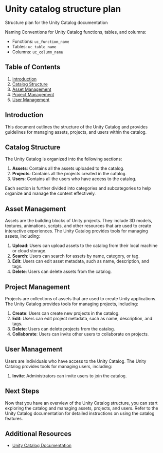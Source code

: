  # Unity catalog structure plan

 Structure plan for the Unity Catalog documentation


Naming Conventions for Unity Catalog functions, tables, and columns:

- Functions: `uc_function_name`
- Tables: `uc_table_name`
- Columns: `uc_column_name`

## Table of Contents

1. [Introduction](#introduction)
2. [Catalog Structure](#catalog-structure)
3. [Asset Management](#asset-management)
4. [Project Management](#project-management)
5. [User Management](#user-management)

## Introduction

This document outlines the structure of the Unity Catalog and provides guidelines for managing assets, projects, and users within the catalog.

## Catalog Structure

The Unity Catalog is organized into the following sections:

1. **Assets**: Contains all the assets uploaded to the catalog.
2. **Projects**: Contains all the projects created in the catalog.
3. **Users**: Contains all the users who have access to the catalog.

Each section is further divided into categories and subcategories to help organize and manage the content effectively.

## Asset Management

Assets are the building blocks of Unity projects. They include 3D models, textures, animations, scripts, and other resources that are used to create interactive experiences. The Unity Catalog provides tools for managing assets, including:

1. **Upload**: Users can upload assets to the catalog from their local machine or cloud storage.
2. **Search**: Users can search for assets by name, category, or tag.
3. **Edit**: Users can edit asset metadata, such as name, description, and tags.
4. **Delete**: Users can delete assets from the catalog.

## Project Management

Projects are collections of assets that are used to create Unity applications. The Unity Catalog provides tools for managing projects, including:

1. **Create**: Users can create new projects in the catalog.
2. **Edit**: Users can edit project metadata, such as name, description, and tags.
3. **Delete**: Users can delete projects from the catalog.
4. **Collaborate**: Users can invite other users to collaborate on projects.

## User Management

Users are individuals who have access to the Unity Catalog. The Unity Catalog provides tools for managing users, including:

1. **Invite**: Administrators can invite users to join the catalog.

## Next Steps

Now that you have an overview of the Unity Catalog structure, you can start exploring the catalog and managing assets, projects, and users. Refer to the Unity Catalog documentation for detailed instructions on using the catalog features.

## Additional Resources

- [Unity Catalog Documentation](https://docs.unity.com/catalog)